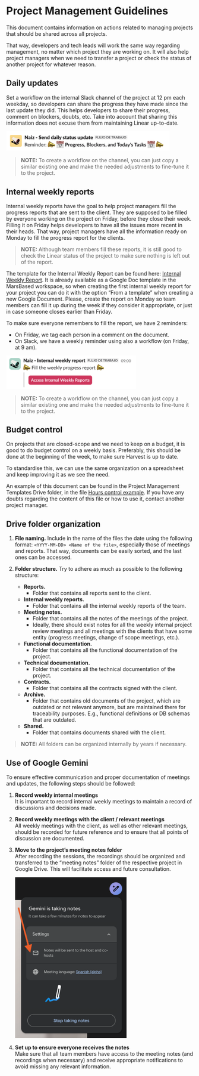 
# Project Management Guidelines

This document contains information on actions related to managing projects that should be shared across all projects.

That way, developers and tech leads will work the same way regarding management, no matter which project they are working on. It will also help project managers when we need to transfer a project or check the status of another project for whatever reason. 

## Daily updates

Set a workflow on the internal Slack channel of the project at 12 pm each weekday, so developers can share the progress they have made since the last update they did. This helps developers to share their progress, comment on blockers, doubts, etc. Take into account that sharing this information does not excuse them from maintaining Linear up-to-date.  

<img src="pm-guidelines-images/daily-status.png" alt="Daily Status Update Workflow on Slack" width="440" />

> **NOTE:** To create a workflow on the channel, you can just copy a similar existing one and make the needed adjustments to fine-tune it to the project. 

## Internal weekly reports

Internal weekly reports have the goal to help project managers fill the progress reports that are sent to the client.  They are supposed to be filled by everyone working on the project on Friday, before they close their week. Filling it on Friday helps developers to have all the issues more recent in their heads. That way, project managers have all the information ready on Monday to fill the progress report for the clients. 

> **NOTE:** Although team members fill these reports, it is still good to check the Linear status of the project to make sure nothing is left out of the report. 

The template for the  Internal Weekly Report can be found here: <a href="https://docs.google.com/document/d/1BRmL2qPBwbF6WfapEaoOjqvPqsfS0Y9ijem9OS6GT4A/edit?usp=drive_link" target="_blank">Internal Weekly Report</a>. It is already available as a Google Doc template in the MarsBased workspace, so when creating the first internal weekly report for your project you can do it with the option “From a template” when creating a new Google Document. Please, create the report on Monday so team members can fill it up during the week if they consider it appropriate, or just in case someone closes earlier than Friday. 

To make sure everyone remembers to fill the report, we have 2 reminders:
- On Friday, we tag each person in a comment on the document.
- On Slack, we have a weekly reminder using also a workflow (on Friday, at 9 am). 

<img src="pm-guidelines-images/weekly-report.png" alt="Internal Weekly Report Workflow on Slack" width="350"/>

> **NOTE:** To create a workflow on the channel, you can just copy a similar existing one and make the needed adjustments to fine-tune it to the project. 

## Budget control

On projects that are closed-scope and we need to keep on a budget, it is good to do budget control on a weekly basis. Preferably, this should be done at the beginning of the week, to make sure Harvest is up to date.

To standardise this, we can use the same organization on a spreadsheet and keep improving it as we see the need.

An example of this document can be found in the  Project Management Templates Drive folder, in the file <a href="https://docs.google.com/spreadsheets/d/118kwlli8-m5qEXpIBtwdkWlEV9q54Thu431lUPG-0QU/edit?usp=drive_link" target="_blank">Hours control example</a>. If you have any doubts regarding the content of this file or how to use it, contact another project manager.

## Drive folder organization

1. **File naming.** Include in the name of the files the date using the following format: `<YYYY-MM-DD> <Name of the file>`, especially those of meetings and reports. That way, documents can be easily sorted, and the last ones can be accessed.

2. **Folder structure.** Try to adhere as much as possible to the following structure:
   - **Reports.**
     - Folder that contains all reports sent to the client.
   - **Internal weekly reports.**
     - Folder that contains all the internal weekly reports of the team.
   - **Meeting notes.**
     - Folder that contains all the notes of the meetings of the project.
     - Ideally, there should exist notes for all the weekly internal project review meetings and all meetings with the clients that have some entity (progress meetings, change of scope meetings, etc.).
   - **Functional documentation.**
     - Folder that contains all the functional documentation of the project.
   - **Technical documentation.**
     - Folder that contains all the technical documentation of the project.
   - **Contracts.**
     - Folder that contains all the contracts signed with the client.
   - **Archive.**
     - Folder that contains old documents of the project, which are outdated or not relevant anymore, but are maintained there for traceability purposes. E.g., functional definitions or DB schemas that are outdated.
   - **Shared.**
     - Folder that contains documents shared with the client.

> **NOTE:** All folders can be organized internally by years if necessary.

## Use of Google Gemini

To ensure effective communication and proper documentation of meetings and updates, the following steps should be followed:

1. **Record weekly internal meetings**  
   It is important to record internal weekly meetings to maintain a record of discussions and decisions made.

2. **Record weekly meetings with the client / relevant meetings**  
   All weekly meetings with the client, as well as other relevant meetings, should be recorded for future reference and to ensure that all points of discussion are documented.

3. **Move to the project’s meeting notes folder**  
   After recording the sessions, the recordings should be organized and transferred to the “meeting notes” folder of the respective project in Google Drive. This will facilitate access and future consultation.

   <img src="pm-guidelines-images/gemini-settings.png" alt="Gemini Settings" width="300" />

4. **Set up to ensure everyone receives the notes**  
   Make sure that all team members have access to the meeting notes (and recordings when necessary) and receive appropriate notifications to avoid missing any relevant information.

